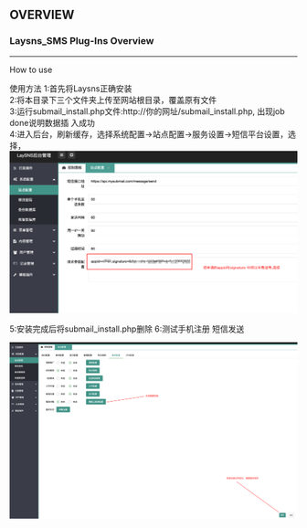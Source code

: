 ## OVERVIEW

### Laysns_SMS Plug-Ins Overview

------

How to use

使用方法
    1:首先将Laysns正确安装<br>
    2:将本目录下三个文件夹上传至网站根目录，覆盖原有文件 <br>
    3:运行submail_install.php文件:http://你的网址/submail_install.php,  出现job done说明数据插 入成功 <br>
    4:进入后台，刷新缓存，选择系统配置->站点配置->服务设置->短信平台设置，选择，<br>
![Submail](./markdown/1.png)

5:安装完成后将submail_install.php删除 
6:测试手机注册 短信发送

![Submail](./markdown/2.png)


